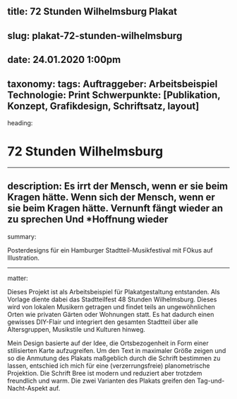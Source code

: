 title: 72 Stunden Wilhelmsburg Plakat
----
slug: plakat-72-stunden-wilhelmsburg
----
date: 24.01.2020 1:00pm
----
taxonomy:
  tags:
    Auftraggeber: Arbeitsbeispiel
    Technologie: Print
    Schwerpunkte: [Publikation, Konzept, Grafikdesign, Schriftsatz, layout]
----
heading:
# 72 Stunden Wilhelmsburg
----
description:
Es irrt der Mensch, wenn er sie beim Kragen hätte. Wenn sich der Mensch, wenn er sie beim Kragen hätte. Vernunft fängt wieder an zu sprechen Und *Hoffnung wieder
----
summary:

Posterdesigns für ein Hamburger Stadtteil-Musikfestival mit FOkus auf Illustration.

----
matter:

Dieses Projekt ist als Arbeitsbeispiel für Plakatgestaltung entstanden. Als Vorlage diente dabei das Stadtteilfest 48 Stunden Wilhelmsburg. Dieses wird von lokalen Musikern getragen und findet teils an ungewöhnlichen Orten wie privaten Gärten oder Wohnungen statt. Es hat dadurch einen gewisses DIY-Flair und integriert den gesamten Stadtteil über alle Altersgruppen, Musikstile und Kulturen hinweg.

Mein Design basierte auf der Idee, die Ortsbezogenheit in Form einer stilisierten Karte aufzugreifen. Um den Text in maximaler Größe zeigen und so die Anmutung des Plakats maßgeblich durch die Schrift bestimmen zu lassen, entschied ich mich für eine (verzerrungsfreie) planometrische Projektion. Die Schrift Bree ist modern und reduziert aber trotzdem freundlich und warm. Die zwei Varianten des Plakats greifen den Tag-und-Nacht-Aspekt auf.
